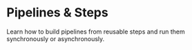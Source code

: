 # Pipelines & Steps

Learn how to build pipelines from reusable steps and run them synchronously or asynchronously.
